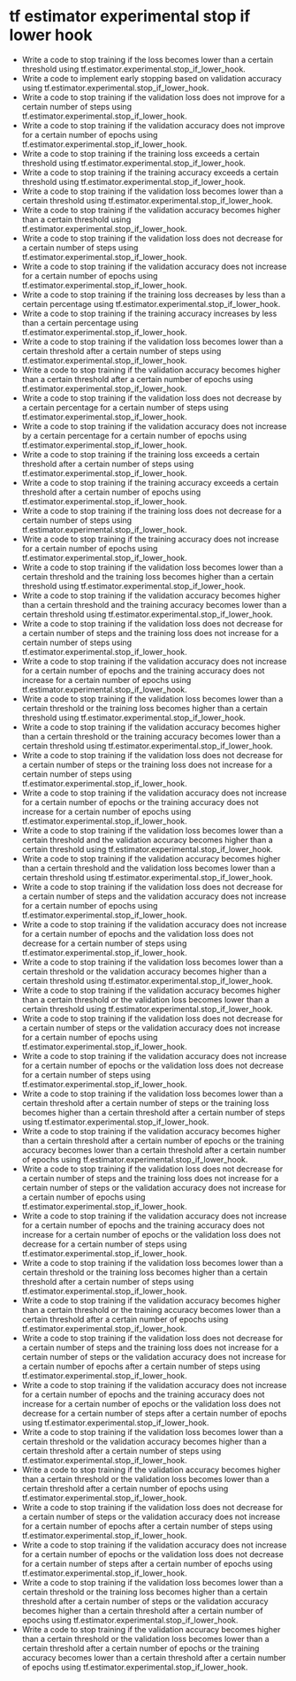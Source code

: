 # tf estimator experimental stop if lower hook

- Write a code to stop training if the loss becomes lower than a certain threshold using tf.estimator.experimental.stop_if_lower_hook.
- Write a code to implement early stopping based on validation accuracy using tf.estimator.experimental.stop_if_lower_hook.
- Write a code to stop training if the validation loss does not improve for a certain number of steps using tf.estimator.experimental.stop_if_lower_hook.
- Write a code to stop training if the validation accuracy does not improve for a certain number of epochs using tf.estimator.experimental.stop_if_lower_hook.
- Write a code to stop training if the training loss exceeds a certain threshold using tf.estimator.experimental.stop_if_lower_hook.
- Write a code to stop training if the training accuracy exceeds a certain threshold using tf.estimator.experimental.stop_if_lower_hook.
- Write a code to stop training if the validation loss becomes lower than a certain threshold using tf.estimator.experimental.stop_if_lower_hook.
- Write a code to stop training if the validation accuracy becomes higher than a certain threshold using tf.estimator.experimental.stop_if_lower_hook.
- Write a code to stop training if the validation loss does not decrease for a certain number of steps using tf.estimator.experimental.stop_if_lower_hook.
- Write a code to stop training if the validation accuracy does not increase for a certain number of epochs using tf.estimator.experimental.stop_if_lower_hook.
- Write a code to stop training if the training loss decreases by less than a certain percentage using tf.estimator.experimental.stop_if_lower_hook.
- Write a code to stop training if the training accuracy increases by less than a certain percentage using tf.estimator.experimental.stop_if_lower_hook.
- Write a code to stop training if the validation loss becomes lower than a certain threshold after a certain number of steps using tf.estimator.experimental.stop_if_lower_hook.
- Write a code to stop training if the validation accuracy becomes higher than a certain threshold after a certain number of epochs using tf.estimator.experimental.stop_if_lower_hook.
- Write a code to stop training if the validation loss does not decrease by a certain percentage for a certain number of steps using tf.estimator.experimental.stop_if_lower_hook.
- Write a code to stop training if the validation accuracy does not increase by a certain percentage for a certain number of epochs using tf.estimator.experimental.stop_if_lower_hook.
- Write a code to stop training if the training loss exceeds a certain threshold after a certain number of steps using tf.estimator.experimental.stop_if_lower_hook.
- Write a code to stop training if the training accuracy exceeds a certain threshold after a certain number of epochs using tf.estimator.experimental.stop_if_lower_hook.
- Write a code to stop training if the training loss does not decrease for a certain number of steps using tf.estimator.experimental.stop_if_lower_hook.
- Write a code to stop training if the training accuracy does not increase for a certain number of epochs using tf.estimator.experimental.stop_if_lower_hook.
- Write a code to stop training if the validation loss becomes lower than a certain threshold and the training loss becomes higher than a certain threshold using tf.estimator.experimental.stop_if_lower_hook.
- Write a code to stop training if the validation accuracy becomes higher than a certain threshold and the training accuracy becomes lower than a certain threshold using tf.estimator.experimental.stop_if_lower_hook.
- Write a code to stop training if the validation loss does not decrease for a certain number of steps and the training loss does not increase for a certain number of steps using tf.estimator.experimental.stop_if_lower_hook.
- Write a code to stop training if the validation accuracy does not increase for a certain number of epochs and the training accuracy does not increase for a certain number of epochs using tf.estimator.experimental.stop_if_lower_hook.
- Write a code to stop training if the validation loss becomes lower than a certain threshold or the training loss becomes higher than a certain threshold using tf.estimator.experimental.stop_if_lower_hook.
- Write a code to stop training if the validation accuracy becomes higher than a certain threshold or the training accuracy becomes lower than a certain threshold using tf.estimator.experimental.stop_if_lower_hook.
- Write a code to stop training if the validation loss does not decrease for a certain number of steps or the training loss does not increase for a certain number of steps using tf.estimator.experimental.stop_if_lower_hook.
- Write a code to stop training if the validation accuracy does not increase for a certain number of epochs or the training accuracy does not increase for a certain number of epochs using tf.estimator.experimental.stop_if_lower_hook.
- Write a code to stop training if the validation loss becomes lower than a certain threshold and the validation accuracy becomes higher than a certain threshold using tf.estimator.experimental.stop_if_lower_hook.
- Write a code to stop training if the validation accuracy becomes higher than a certain threshold and the validation loss becomes lower than a certain threshold using tf.estimator.experimental.stop_if_lower_hook.
- Write a code to stop training if the validation loss does not decrease for a certain number of steps and the validation accuracy does not increase for a certain number of epochs using tf.estimator.experimental.stop_if_lower_hook.
- Write a code to stop training if the validation accuracy does not increase for a certain number of epochs and the validation loss does not decrease for a certain number of steps using tf.estimator.experimental.stop_if_lower_hook.
- Write a code to stop training if the validation loss becomes lower than a certain threshold or the validation accuracy becomes higher than a certain threshold using tf.estimator.experimental.stop_if_lower_hook.
- Write a code to stop training if the validation accuracy becomes higher than a certain threshold or the validation loss becomes lower than a certain threshold using tf.estimator.experimental.stop_if_lower_hook.
- Write a code to stop training if the validation loss does not decrease for a certain number of steps or the validation accuracy does not increase for a certain number of epochs using tf.estimator.experimental.stop_if_lower_hook.
- Write a code to stop training if the validation accuracy does not increase for a certain number of epochs or the validation loss does not decrease for a certain number of steps using tf.estimator.experimental.stop_if_lower_hook.
- Write a code to stop training if the validation loss becomes lower than a certain threshold after a certain number of steps or the training loss becomes higher than a certain threshold after a certain number of steps using tf.estimator.experimental.stop_if_lower_hook.
- Write a code to stop training if the validation accuracy becomes higher than a certain threshold after a certain number of epochs or the training accuracy becomes lower than a certain threshold after a certain number of epochs using tf.estimator.experimental.stop_if_lower_hook.
- Write a code to stop training if the validation loss does not decrease for a certain number of steps and the training loss does not increase for a certain number of steps or the validation accuracy does not increase for a certain number of epochs using tf.estimator.experimental.stop_if_lower_hook.
- Write a code to stop training if the validation accuracy does not increase for a certain number of epochs and the training accuracy does not increase for a certain number of epochs or the validation loss does not decrease for a certain number of steps using tf.estimator.experimental.stop_if_lower_hook.
- Write a code to stop training if the validation loss becomes lower than a certain threshold or the training loss becomes higher than a certain threshold after a certain number of steps using tf.estimator.experimental.stop_if_lower_hook.
- Write a code to stop training if the validation accuracy becomes higher than a certain threshold or the training accuracy becomes lower than a certain threshold after a certain number of epochs using tf.estimator.experimental.stop_if_lower_hook.
- Write a code to stop training if the validation loss does not decrease for a certain number of steps and the training loss does not increase for a certain number of steps or the validation accuracy does not increase for a certain number of epochs after a certain number of steps using tf.estimator.experimental.stop_if_lower_hook.
- Write a code to stop training if the validation accuracy does not increase for a certain number of epochs and the training accuracy does not increase for a certain number of epochs or the validation loss does not decrease for a certain number of steps after a certain number of epochs using tf.estimator.experimental.stop_if_lower_hook.
- Write a code to stop training if the validation loss becomes lower than a certain threshold or the validation accuracy becomes higher than a certain threshold after a certain number of steps using tf.estimator.experimental.stop_if_lower_hook.
- Write a code to stop training if the validation accuracy becomes higher than a certain threshold or the validation loss becomes lower than a certain threshold after a certain number of epochs using tf.estimator.experimental.stop_if_lower_hook.
- Write a code to stop training if the validation loss does not decrease for a certain number of steps or the validation accuracy does not increase for a certain number of epochs after a certain number of steps using tf.estimator.experimental.stop_if_lower_hook.
- Write a code to stop training if the validation accuracy does not increase for a certain number of epochs or the validation loss does not decrease for a certain number of steps after a certain number of epochs using tf.estimator.experimental.stop_if_lower_hook.
- Write a code to stop training if the validation loss becomes lower than a certain threshold or the training loss becomes higher than a certain threshold after a certain number of steps or the validation accuracy becomes higher than a certain threshold after a certain number of epochs using tf.estimator.experimental.stop_if_lower_hook.
- Write a code to stop training if the validation accuracy becomes higher than a certain threshold or the validation loss becomes lower than a certain threshold after a certain number of epochs or the training accuracy becomes lower than a certain threshold after a certain number of epochs using tf.estimator.experimental.stop_if_lower_hook.